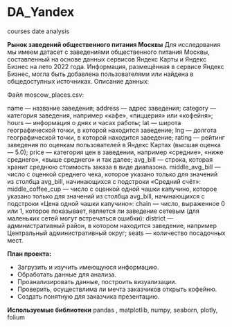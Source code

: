 # DA_Yandex
courses date analysis

**Рынок заведений общественного питания Москвы**
Для исследования мы имеем датасет с заведениями общественного питания Москвы, составленный на основе данных сервисов Яндекс Карты и Яндекс Бизнес на лето 2022 года. Информация, размещённая в сервисе Яндекс Бизнес, могла быть добавлена пользователями или найдена в общедоступных источниках.
Описание данных:

Файл moscow_places.csv:

name — название заведения;
address — адрес заведения;
category — категория заведения, например «кафе», «пиццерия» или «кофейня»;
hours — информация о днях и часах работы;
lat — широта географической точки, в которой находится заведение;
lng — долгота географической точки, в которой находится заведение;
rating — рейтинг заведения по оценкам пользователей в Яндекс Картах (высшая оценка — 5.0);
price — категория цен в заведении, например «средние», «ниже среднего», «выше среднего» и так далее;
avg_bill — строка, которая хранит среднюю стоимость заказа в виде диапазона.
middle_avg_bill — число с оценкой среднего чека, которое указано только для значений из столбца avg_bill, начинающихся с подстроки «Средний счёт»:
middle_coffee_cup — число с оценкой одной чашки капучино, которое указано только для значений из столбца avg_bill, начинающихся с подстроки «Цена одной чашки капучино»:
chain — число, выраженное 0 или 1, которое показывает, является ли заведение сетевым (для маленьких сетей могут встречаться ошибки):
district — административный район, в котором находится заведение, например Центральный административный округ;
seats — количество посадочных мест.

**План проекта:**

- Загрузить и изучить имеющуюся информацию.
- Обработать данные для анализа.
- Проанализировать данные, построить визуализации.
- Проверить, осуществлима ли мечта заказчиков открыть кофейню.
- Создать понятную для заказчика презентацию.

**Используемые библиотеки**
pandas , matplotlib, numpy, seaborn, plotly, folium